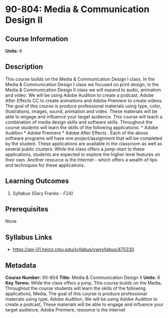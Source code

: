 # 90-804: Media & Communication Design II

## Course Information

**Units:** 6

## Description

This course builds on the Media & Communication Design I class. In the Media & Communication Design I class we focused on print design, in the Media & Communication Design II class we will expand to audio, animation and video. We will be using Adobe Audition to create a podcast, Adobe After Effects CC to create animations and Adobe Premiere to create videos. The goal of this course is produce professional materials using type, color, illustrations, images, sound, animation and video. These materials will be able to engage and influence your target audience. This course will teach a combination of media design skills and software skills. Throughout the course students will learn the skills of the following applications: *  Adobe Audition *  Adobe Premiere *  Adobe After Effects . Each of the above software programs will have one project/assignment that will be completed by the student. These applications are available in the classroom as well as several public clusters. While the class offers a jump-start to these applications, students are expected to explore the higher level features on their own. Another resource is the Internet - which offers a wealth of tips and techniques for these applications.

## Learning Outcomes

1. Syllabus (Gary Franko - F24)

## Prerequisites

None

## Syllabus Links

* https://api-01.heinz.cmu.edu/syllabus/vwsyllabus/475230

## Metadata

**Course Number:** 90-804
**Title:** Media & Communication Design II
**Units:** 6
**Key Terms:** While the class offers a jump, This course builds on the Media, Throughout the course students will learn the skills of the following applications, Media, The goal of this course is produce professional materials using type, Adobe Audition, We will be using Adobe Audition to create a podcast, These materials will be able to engage and influence your target audience, Adobe Premiere, resource is the Internet
